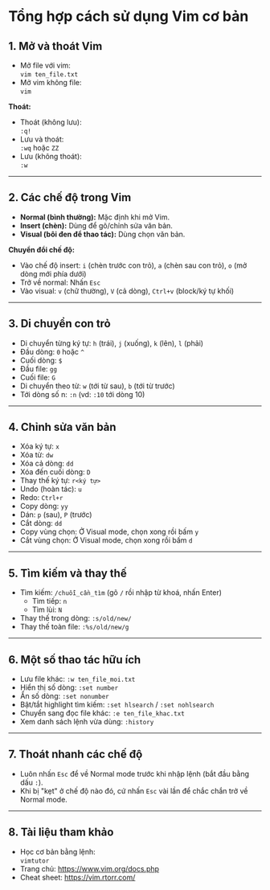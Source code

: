 # Tổng hợp cách sử dụng Vim cơ bản

## 1. Mở và thoát Vim

- Mở file với vim:  
  `vim ten_file.txt`
- Mở vim không file:  
  `vim`

**Thoát:**
- Thoát (không lưu):  
  `:q!`  
- Lưu và thoát:  
  `:wq` hoặc `ZZ`
- Lưu (không thoát):  
  `:w`

---

## 2. Các chế độ trong Vim

- **Normal (bình thường):** Mặc định khi mở Vim.
- **Insert (chèn):** Dùng để gõ/chỉnh sửa văn bản.
- **Visual (bôi đen để thao tác):** Dùng chọn văn bản.

**Chuyển đổi chế độ:**
- Vào chế độ insert: `i` (chèn trước con trỏ), `a` (chèn sau con trỏ), `o` (mở dòng mới phía dưới)
- Trở về normal: Nhấn `Esc`
- Vào visual: `v` (chữ thường), `V` (cả dòng), `Ctrl+v` (block/ký tự khối)

---

## 3. Di chuyển con trỏ

- Di chuyển từng ký tự: `h` (trái), `j` (xuống), `k` (lên), `l` (phải)
- Đầu dòng: `0` hoặc `^`
- Cuối dòng: `$`
- Đầu file: `gg`
- Cuối file: `G`
- Di chuyển theo từ: `w` (tới từ sau), `b` (tới từ trước)
- Tới dòng số n: `:n` (vd: `:10` tới dòng 10)

---

## 4. Chỉnh sửa văn bản

- Xóa ký tự: `x`
- Xóa từ: `dw`
- Xóa cả dòng: `dd`
- Xóa đến cuối dòng: `D`
- Thay thế ký tự: `r<ký tự>`
- Undo (hoàn tác): `u`
- Redo: `Ctrl+r`
- Copy dòng: `yy`
- Dán: `p` (sau), `P` (trước)
- Cắt dòng: `dd`
- Copy vùng chọn: Ở Visual mode, chọn xong rồi bấm `y`
- Cắt vùng chọn: Ở Visual mode, chọn xong rồi bấm `d`

---

## 5. Tìm kiếm và thay thế

- Tìm kiếm: `/chuỗi_cần_tìm` (gõ `/` rồi nhập từ khoá, nhấn Enter)
  - Tìm tiếp: `n`
  - Tìm lùi: `N`
- Thay thế trong dòng: `:s/old/new/`
- Thay thế toàn file: `:%s/old/new/g`

---

## 6. Một số thao tác hữu ích

- Lưu file khác: `:w ten_file_moi.txt`
- Hiển thị số dòng: `:set number`
- Ẩn số dòng: `:set nonumber`
- Bật/tắt highlight tìm kiếm: `:set hlsearch` / `:set nohlsearch`
- Chuyển sang đọc file khác: `:e ten_file_khac.txt`
- Xem danh sách lệnh vừa dùng: `:history`

---

## 7. Thoát nhanh các chế độ

- Luôn nhấn `Esc` để về Normal mode trước khi nhập lệnh (bắt đầu bằng dấu `:`).
- Khi bị "kẹt" ở chế độ nào đó, cứ nhấn `Esc` vài lần để chắc chắn trở về Normal mode.

---

## 8. Tài liệu tham khảo

- Học cơ bản bằng lệnh:  
  `vimtutor`
- Trang chủ: https://www.vim.org/docs.php
- Cheat sheet: https://vim.rtorr.com/  
